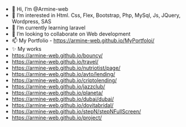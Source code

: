 - 👋 Hi, I’m @Armine-web
- 👀 I’m interested in Html. Css, Flex, Bootstrap, Php, MySql, Js, JQuery, Wordpress, SAS
- 🌱 I’m currently learning laravel 
- 💞️ I’m looking to collaborate on Web development
- 📫 My Portfolio - https://armine-web.github.io/MyPortfoloi/
- ✨ My works
-   https://armine-web.github.io/bouncy/
-   https://armine-web.github.io/travel/
-   https://armine-web.github.io/nutriotist/page/
-   https://armine-web.github.io/avto/lending/
-   https://armine-web.github.io/criptolending/
-   https://armine-web.github.io/jazzclub/
-   https://armine-web.github.io/planeta/
-   https://armine-web.github.io/dubai/dubai/
-   https://armine-web.github.io/dovitabridal/
-   https://armine-web.github.io/stepN/stepNFullScreen/
-   https://armine-web.github.io/project/
     
     

<!---
Armine-web/Armine-web is a ✨ special ✨ repository because its `README.md` (this file) appears on your GitHub profile.
You can click the Preview link to take a look at your changes.
--->
